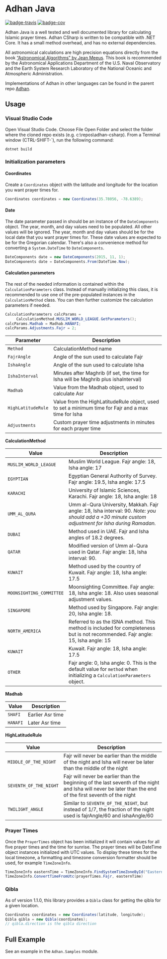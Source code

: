 # Adhan Java

[![badge-travis][]][travis] [![badge-cov][]][codecov]

Adhan Java is a well tested and well documented library for calculating Islamic prayer times. Adhan CSharp is written to be compatible with .NET Core. It has a small method overhead, and has no external dependencies.

All astronomical calculations are high precision equations directly from the book [“Astronomical Algorithms” by Jean Meeus](http://www.willbell.com/math/mc1.htm). This book is recommended by the Astronomical Applications Department of the U.S. Naval Observatory and the Earth System Research Laboratory of the National Oceanic and Atmospheric Administration.

Implementations of Adhan in other languages can be found in the parent repo [Adhan](https://github.com/batoulapps/Adhan).

## Usage

### Visual Studio Code

Open Visual Studio Code.  Choose File Open Folder and select the folder where the cloned repo exists (e.g. c:\repos\adhan-csharp).
From a Terminal window (CTRL-SHIFT-`), run the following command:

```
dotnet build 
```

### Initialization parameters

#### Coordinates

Create a `Coordinates` object with the latitude and longitude for the location you want prayer times for.

```java
Coordinates coordinates = new Coordinates(35.78056, -78.6389);
```

#### Date

The date parameter passed in should be an instance of the `DateComponents` object. The year, month, and day values need to be populated. All other values will be ignored. The year, month and day values should be for the local date that you want prayer times for. These date values are expected to be for the Gregorian calendar. There's also a convenience method for converting a `System.DateTime` to `DateComponents`.

```csharp
DateComponents date = new DateComponents(2015, 11, 1);
DateComponents date = DateComponents.From(DateTime.Now);
```

#### Calculation parameters

The rest of the needed information is contained within the `CalculationParameters` class. Instead of manually initializing this class, it is recommended to use one of the pre-populated instances in the `CalculationMethod` class. You can then further customize the calculation parameters if needed.

```csharp
CalculationParameters calcParams =
     CalculationMethod.MUSLIM_WORLD_LEAGUE.GetParameters();
calcParams.Madhab = Madhab.HANAFI;
calcParams.Adjustments.Fajr = 2;
```

| Parameter | Description |
| --------- | ----------- |
| `Method`    | CalculationMethod name |
| `FajrAngle` | Angle of the sun used to calculate Fajr |
| `IshaAngle` | Angle of the sun used to calculate Isha |
| `IshaInterval` | Minutes after Maghrib (if set, the time for Isha will be Maghrib plus ishaInterval) |
| `Madhab` | Value from the Madhab object, used to calculate Asr |
| `HighLatitudeRule` | Value from the HighLatitudeRule object, used to set a minimum time for Fajr and a max time for Isha |
| `Adjustments` | Custom prayer time adjustments in minutes for each prayer time |

**CalculationMethod**

| Value | Description |
| ----- | ----------- |
| `MUSLIM_WORLD_LEAGUE` | Muslim World League. Fajr angle: 18, Isha angle: 17 |
| `EGYPTIAN` | Egyptian General Authority of Survey. Fajr angle: 19.5, Isha angle: 17.5 |
| `KARACHI` | University of Islamic Sciences, Karachi. Fajr angle: 18, Isha angle: 18 |
| `UMM_AL_QURA` | Umm al-Qura University, Makkah. Fajr angle: 18, Isha interval: 90. *Note: you should add a +30 minute custom adjustment for Isha during Ramadan.* |
| `DUBAI` | Method used in UAE. Fajr and Isha angles of 18.2 degrees. |
| `QATAR` | Modified version of Umm al-Qura used in Qatar. Fajr angle: 18, Isha interval: 90. |
| `KUWAIT` | Method used by the country of Kuwait. Fajr angle: 18, Isha angle: 17.5 |
| `MOONSIGHTING_COMMITTEE` | Moonsighting Committee. Fajr angle: 18, Isha angle: 18. Also uses seasonal adjustment values. |
| `SINGAPORE` | Method used by Singapore. Fajr angle: 20, Isha angle: 18. |
| `NORTH_AMERICA` | Referred to as the ISNA method. This method is included for completeness but is not recommended. Fajr angle: 15, Isha angle: 15 |
| `KUWAIT` | Kuwait. Fajr angle: 18, Isha angle: 17.5 |
| `OTHER` | Fajr angle: 0, Isha angle: 0. This is the default value for `method` when initializing a `CalculationParameters` object. |

**Madhab**

| Value | Description |
| ----- | ----------- |
| `SHAFI` | Earlier Asr time |
| `HANAFI` | Later Asr time |

**HighLatitudeRule**

| Value | Description |
| ----- | ----------- |
| `MIDDLE_OF_THE_NIGHT` | Fajr will never be earlier than the middle of the night and Isha will never be later than the middle of the night |
| `SEVENTH_OF_THE_NIGHT` | Fajr will never be earlier than the beginning of the last seventh of the night and Isha will never be later than the end of the first seventh of the night |
| `TWILIGHT_ANGLE` | Similar to `SEVENTH_OF_THE_NIGHT`, but instead of 1/7, the fraction of the night used is fajrAngle/60 and ishaAngle/60 |


### Prayer Times

Once the `PrayerTimes` object has been initialized it will contain values for all five prayer times and the time for sunrise. The prayer times will be  DateTime object instances initialized with UTC values. To display these times for the local timezone, a formatting and timezone conversion formatter should be used, for example `TimeZoneInfo`.

```csharp
TimeZoneInfo easternTime = TimeZoneInfo.FindSystemTimeZoneById("Eastern Standard Time");
TimeZoneInfo.ConvertTimeFromUtc(prayerTimes.Fajr, easternTime)
```

### Qibla

As of version 1.1.0, this library provides a `Qibla` class for getting the qibla for a given location.

```java
Coordinates coordinates = new Coordinates(latitude, longitude);
Qibla qibla = new Qibla(coordinates);
// qibla.direction is the qibla direction
```

## Full Example

See an example in the `Adhan.Samples` module.

[badge-travis]: https://travis-ci.org/batoulapps/adhan-java.svg?branch=master
[badge-cov]: https://codecov.io/gh/batoulapps/adhan-java/branch/master/graph/badge.svg
[travis]: https://travis-ci.org/batoulapps/adhan-java
[codecov]: https://codecov.io/gh/batoulapps/adhan-java